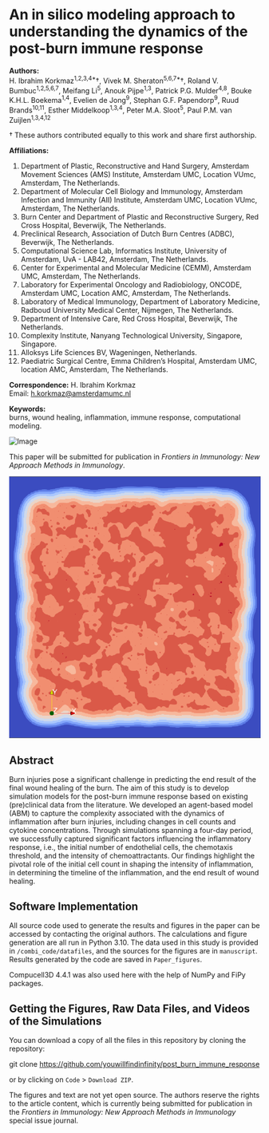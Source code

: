 # An in silico modeling approach to understanding the dynamics of the post-burn immune response

**Authors:**  
H. Ibrahim Korkmaz<sup>1,2,3,4*</sup>†, Vivek M. Sheraton<sup>5,6,7*</sup>†, Roland V. Bumbuc<sup>1,2,5,6,7</sup>, Meifang Li<sup>5</sup>, Anouk Pijpe<sup>1,3</sup>, Patrick P.G. Mulder<sup>4,8</sup>, Bouke K.H.L. Boekema<sup>1,4</sup>, Evelien de Jong<sup>9</sup>, Stephan G.F. Papendorp<sup>9</sup>, Ruud Brands<sup>10,11</sup>, Esther Middelkoop<sup>1,3,4</sup>, Peter M.A. Sloot<sup>5</sup>, Paul P.M. van Zuijlen<sup>1,3,4,12</sup>

† These authors contributed equally to this work and share first authorship.

**Affiliations:**
1. Department of Plastic, Reconstructive and Hand Surgery, Amsterdam Movement Sciences (AMS) Institute, Amsterdam UMC, Location VUmc, Amsterdam, The Netherlands.
2. Department of Molecular Cell Biology and Immunology, Amsterdam Infection and Immunity (AII) Institute, Amsterdam UMC, Location VUmc, Amsterdam, The Netherlands.
3. Burn Center and Department of Plastic and Reconstructive Surgery, Red Cross Hospital, Beverwijk, The Netherlands.
4. Preclinical Research, Association of Dutch Burn Centres (ADBC), Beverwijk, The Netherlands.
5. Computational Science Lab, Informatics Institute, University of Amsterdam, UvA - LAB42, Amsterdam, The Netherlands.
6. Center for Experimental and Molecular Medicine (CEMM), Amsterdam UMC, Amsterdam, The Netherlands.
7. Laboratory for Experimental Oncology and Radiobiology, ONCODE, Amsterdam UMC, Location AMC, Amsterdam, The Netherlands.
8. Laboratory of Medical Immunology, Department of Laboratory Medicine, Radboud University Medical Center, Nijmegen, The Netherlands.
9. Department of Intensive Care, Red Cross Hospital, Beverwijk, The Netherlands.
10. Complexity Institute, Nanyang Technological University, Singapore, Singapore.
11. Alloksys Life Sciences BV, Wageningen, Netherlands.
12. Paediatric Surgical Centre, Emma Children’s Hospital, Amsterdam UMC, location AMC, Amsterdam, The Netherlands.

**Correspondence:**
H. Ibrahim Korkmaz  
Email: h.korkmaz@amsterdamumc.nl

**Keywords:**  
burns, wound healing, inflammation, immune response, computational modeling.

![Image](https://github.com/youwillfindinfinity/post_burn_immune_response/assets/71082489/ca07137f-91fd-4b1b-a107-b61b3f2c108d)

This paper will be submitted for publication in *Frontiers in Immunology: New Approach Methods in Immunology*.

![Image](https://github.com/youwillfindinfinity/post_burn_immune_response/blob/8f2af0e6082c1acdeabf84115769948ae6816db4/endothelial_experiment_fixed_modulus/E4/2D%20data/iter_4_il8_700kmcs.png)

## Abstract

Burn injuries pose a significant challenge in predicting the end result of the final wound healing of the burn. The aim of this study is to develop simulation models for the post-burn immune response based on existing (pre)clinical data from the literature. We developed an agent-based model (ABM) to capture the complexity associated with the dynamics of inflammation after burn injuries, including changes in cell counts and cytokine concentrations. Through simulations spanning a four-day period, we successfully captured significant factors influencing the inflammatory response, i.e., the initial number of endothelial cells, the chemotaxis threshold, and the intensity of chemoattractants. Our findings highlight the pivotal role of the initial cell count in shaping the intensity of inflammation, in determining the timeline of the inflammation, and the end result of wound healing.

## Software Implementation

All source code used to generate the results and figures in the paper can be accessed by contacting the original authors. The calculations and figure generation are all run in Python 3.10. The data used in this study is provided in `/combi_code/datafiles`, and the sources for the figures are in `manuscript`. Results generated by the code are saved in `Paper_figures`.

Compucell3D 4.4.1 was also used here with the help of NumPy and FiPy packages.

## Getting the Figures, Raw Data Files, and Videos of the Simulations

You can download a copy of all the files in this repository by cloning the repository:

git clone https://github.com/youwillfindinfinity/post_burn_immune_response


or by clicking on `Code` > `Download ZIP`.

The figures and text are not yet open source. The authors reserve the rights to the article content, which is currently being submitted for publication in the *Frontiers in Immunology: New Approach Methods in Immunology* special issue journal.
